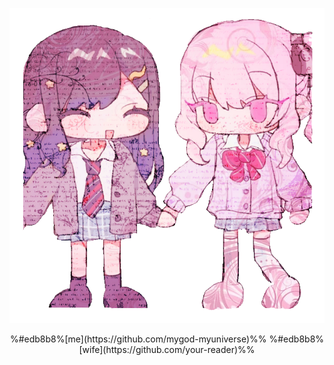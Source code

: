 <!-- skibidi -->
<p align="center">
<img src="the wife.png" alt="me and wife">

<p align="center">
%#edb8b8%[me](https://github.com/mygod-myuniverse)%%                  %#edb8b8%[wife](https://github.com/your-reader)%%



<!-- end -->

